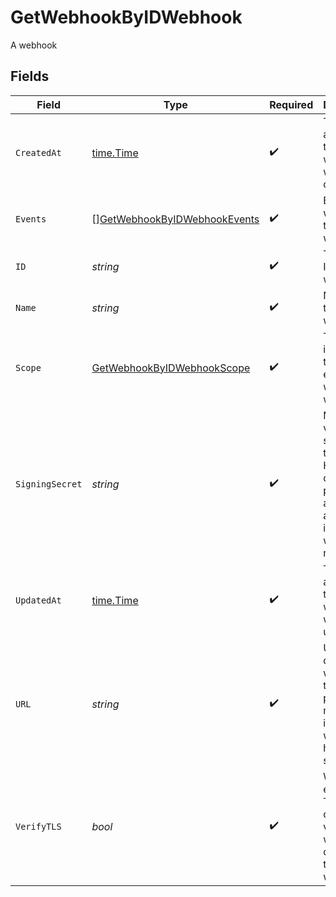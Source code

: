 # GetWebhookByIDWebhook

A webhook


## Fields

| Field                                                                                                              | Type                                                                                                               | Required                                                                                                           | Description                                                                                                        | Example                                                                                                            |
| ------------------------------------------------------------------------------------------------------------------ | ------------------------------------------------------------------------------------------------------------------ | ------------------------------------------------------------------------------------------------------------------ | ------------------------------------------------------------------------------------------------------------------ | ------------------------------------------------------------------------------------------------------------------ |
| `CreatedAt`                                                                                                        | [time.Time](https://pkg.go.dev/time#Time)                                                                          | :heavy_check_mark:                                                                                                 | The date and time the webhook was created.                                                                         | 2015-09-21T17:29:21.042Z                                                                                           |
| `Events`                                                                                                           | [][GetWebhookByIDWebhookEvents](../../models/operations/getwebhookbyidwebhookevents.md)                            | :heavy_check_mark:                                                                                                 | Events that will trigger the webhook                                                                               |                                                                                                                    |
| `ID`                                                                                                               | *string*                                                                                                           | :heavy_check_mark:                                                                                                 | The unique ID of the webhook                                                                                       |                                                                                                                    |
| `Name`                                                                                                             | *string*                                                                                                           | :heavy_check_mark:                                                                                                 | Name of the webhook                                                                                                |                                                                                                                    |
| `Scope`                                                                                                            | [GetWebhookByIDWebhookScope](../../models/operations/getwebhookbyidwebhookscope.md)                                | :heavy_check_mark:                                                                                                 | The scope in which the relevant events that will trigger webhooks                                                  |                                                                                                                    |
| `SigningSecret`                                                                                                    | *string*                                                                                                           | :heavy_check_mark:                                                                                                 | Masked value of the secret used to build an HMAC hash of the payload and passed as a header in the webhook request |                                                                                                                    |
| `UpdatedAt`                                                                                                        | [time.Time](https://pkg.go.dev/time#Time)                                                                          | :heavy_check_mark:                                                                                                 | The date and time the webhook was last updated.                                                                    | 2015-09-21T17:29:21.042Z                                                                                           |
| `URL`                                                                                                              | *string*                                                                                                           | :heavy_check_mark:                                                                                                 | URL to deliver the webhook to. Note: protocol must be included as well (only https is supported)                   |                                                                                                                    |
| `VerifyTLS`                                                                                                        | *bool*                                                                                                             | :heavy_check_mark:                                                                                                 | Whether to enforce TLS certificate verification when delivering the webhook                                        |                                                                                                                    |